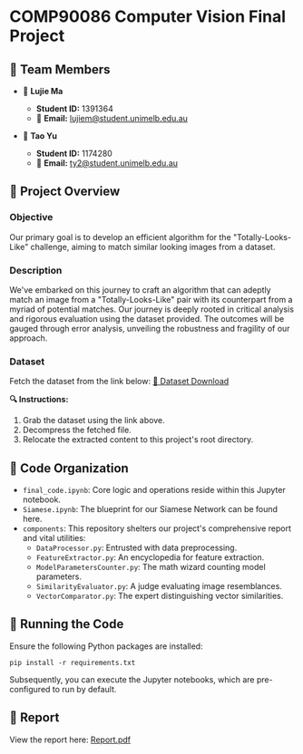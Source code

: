 # **COMP90086 Computer Vision Final Project**


## **👥 Team Members**

- 📌 **Lujie Ma**
  - **Student ID:** 1391364
  - 📧 **Email:** [lujiem@student.unimelb.edu.au](mailto:lujiem@student.unimelb.edu.au)
  
- 📌 **Tao Yu**
  - **Student ID:** 1174280
  - 📧 **Email:** [ty2@student.unimelb.edu.au](mailto:ty2@student.unimelb.edu.au)


## **📖 Project Overview**

### **Objective**
Our primary goal is to develop an efficient algorithm for the "Totally-Looks-Like" challenge, aiming to match similar looking images from a dataset.

### **Description**

We've embarked on this journey to craft an algorithm that can adeptly match an image from a "Totally-Looks-Like" pair with its counterpart from a myriad of potential matches. Our journey is deeply rooted in critical analysis and rigorous evaluation using the dataset provided. The outcomes will be gauged through error analysis, unveiling the robustness and fragility of our approach.

### **Dataset**

Fetch the dataset from the link below:
[🔗 Dataset Download](https://canvas.lms.unimelb.edu.au/courses/154723/files/16636174?wrap=1)

**🔍 Instructions:**
1. Grab the dataset using the link above.
2. Decompress the fetched file.
3. Relocate the extracted content to this project's root directory.


## **📂 Code Organization**

- `final_code.ipynb`: Core logic and operations reside within this Jupyter notebook.
- `Siamese.ipynb`: The blueprint for our Siamese Network can be found here.
- `components`: This repository shelters our project's comprehensive report and vital utilities:
  - `DataProcessor.py`: Entrusted with data preprocessing.
  - `FeatureExtractor.py`: An encyclopedia for feature extraction.
  - `ModelParametersCounter.py`: The math wizard counting model parameters.
  - `SimilarityEvaluator.py`: A judge evaluating image resemblances.
  - `VectorComparator.py`: The expert distinguishing vector similarities.


## **🚀 Running the Code**

Ensure the following Python packages are installed:

```
pip install -r requirements.txt
```

Subsequently, you can execute the Jupyter notebooks, which are pre-configured to run by default.


## **📃 Report**
View the report here:
[Report.pdf](./CV%20Final.pdf)